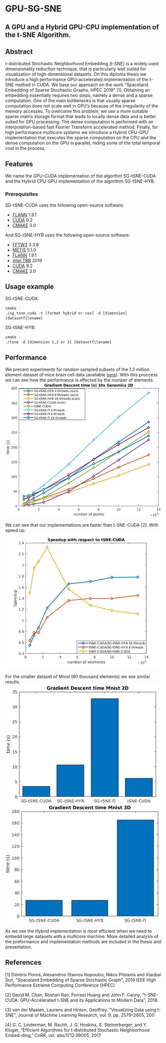 # GPU-SG-SNE
## A GPU and a Hybrid GPU-CPU implementation of the t-SNE Algorithm. 

## Abstract
t-distributed Stochastic Neighborhood Embedding (t-SNE) is a widely used dimensionality reduction technique, that is particularly well suited for visualization of high-dimensional datasets. On this diploma thesis we introduce a high performance GPU-accelerated implementation of the t-SNE method in CUDA. We base our approach on the work “Spaceland Embedding of Sparse Stochastic Graphs, HPEC 2019” [1]. Obtaining an embedding essentially requires two steps, namely a dense and a sparse computation. One of the main bottlenecks is that usually sparse computation does not scale well in GPU’s because of the irregularity of the memory accesses. To overcome this problem, we use a more suitable sparse matrix storage format that leads to locally dense data and is better suited for GPU processing. The dense computation is performed with an interpolation-based fast Fourier Transform accelerated method. Finally, for high performance multicore systems we introduce a Hybrid CPU-GPU implementation that executes the sparse computation on the CPU and the dense computation on the GPU in parallel, hiding some of the total temporal cost in the process. 


## Features
We name the GPU-CUDA implementation of the algorthm SG-tSNE-CUDA and the Hybrid CPU-GPU implementation of the algorithm SG-tSNE-HYB.  

### Prerequisites 

SG-tSNE-CUDA uses the following open-source software:

-   [FLANN](https://www.cs.ubc.ca/research/flann/) 1.9.1
-   [CUDA](https://developer.nvidia.com/cuda-downloads) 9.2
-   [CMAKE](https://cmake.org/download/) 3.0

And SG-tSNE-HYB uses the following open-source software:

-   [FFTW3](http://www.fftw.org/) 3.3.8
-   [METIS](http://glaros.dtc.umn.edu/gkhome/metis/metis/overview) 5.1.0
-   [FLANN](https://www.cs.ubc.ca/research/flann/) 1.9.1
-   [Intel TBB](https://01.org/tbb) 2019
-   [CUDA](https://developer.nvidia.com/cuda-downloads) 9.2
-   [CMAKE](https://cmake.org/download/) 3.0

## Usage example
SG-tSNE-CUDA:
```shell
cmake .
./sg_tsne_cuda -t [format hybrid or coo] -d [dimension] [datasetfilename]
```
SG-tSNE-HYB:
```shell
cmake .
./tsne -d [dimension 1,2 or 3] [datasetfilename]
```

## Performance
We precent experiments for random sampled subsets of the 1.3 million element dataset of mice brain cell data (avaliable [here](https://support.10xgenomics.com/single-cell-gene-expression/datasets)). With this proccess we can see how the performance is affected by the number of elements.
![](https://github.com/iakoviid/GPU-SG-SNE/blob/master/images/im1.jpg)

We can see that our implementations are faster than t-SNE-CUDA [2]. With speed up: 
![](https://github.com/iakoviid/GPU-SG-SNE/blob/master/images/im2.jpg)

For the smaller dataset of Mnist (60 thousand elements) we see similar results.
![](https://github.com/iakoviid/GPU-SG-SNE/blob/master/images/im3.jpg)
![](https://github.com/iakoviid/GPU-SG-SNE/blob/master/images/im4.jpg)

As we see the Hybrid implementation is most efficient when we need to embedd large datasets with a multicore machine. 
More detailed analysis of the preformance and implementation methods are included in the thesis and presentation.

## References

[1] Dimitris Floros, Alexandros Stavros Iliopoulos, Nikos Pitsianis and Xiaobai Sun, "Spaceland Embedding of Sparse Stochastic Graph", 2019 IEEE High Performance Extreme Computing Conference (HPEC)

[2] David M. Chan, Roshan Rao, Forrest Huang and John F. Canny, "t-SNE-CUDA: GPU-Accelerated t-SNE and its Applications to Modern Data", 2018.

[3] van der Maaten, Laurens and Hinton, Geoffrey, "Visualizing Data using t-SNE", Journal of Machine Learning Research, vol. 9, pp. 2579–2605, 200

[4] G. C. Linderman, M. Rachh, J. G. Hoskins, S. Steinerberger, and Y. Kluger, “Efficient  Algorithms  for  t-distributed  Stochastic  Neighborhood  Embed-ding,” CoRR, vol. abs/1712.09005, 2017



